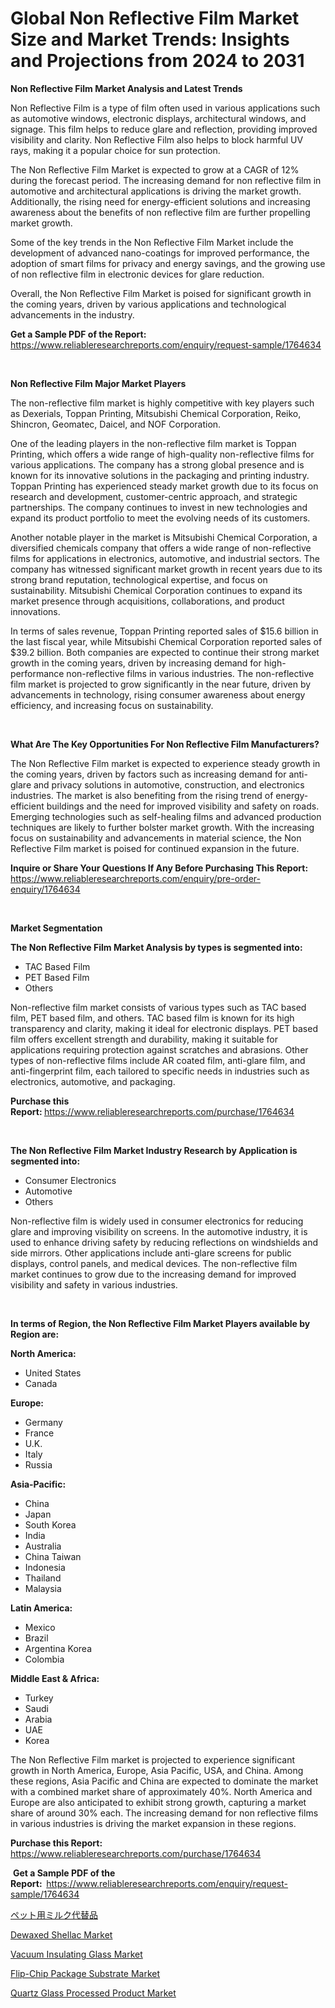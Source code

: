 <p><h1>Global Non Reflective Film Market Size and Market Trends: Insights and Projections from 2024 to 2031</h1></p><p><strong>Non Reflective Film Market Analysis and Latest Trends</strong></p>
<p><p>Non Reflective Film is a type of film often used in various applications such as automotive windows, electronic displays, architectural windows, and signage. This film helps to reduce glare and reflection, providing improved visibility and clarity. Non Reflective Film also helps to block harmful UV rays, making it a popular choice for sun protection.</p><p>The Non Reflective Film Market is expected to grow at a CAGR of 12% during the forecast period. The increasing demand for non reflective film in automotive and architectural applications is driving the market growth. Additionally, the rising need for energy-efficient solutions and increasing awareness about the benefits of non reflective film are further propelling market growth.</p><p>Some of the key trends in the Non Reflective Film Market include the development of advanced nano-coatings for improved performance, the adoption of smart films for privacy and energy savings, and the growing use of non reflective film in electronic devices for glare reduction.</p><p>Overall, the Non Reflective Film Market is poised for significant growth in the coming years, driven by various applications and technological advancements in the industry.</p></p>
<p><strong>Get a Sample PDF of the Report:&nbsp;</strong> <a href="https://www.reliableresearchreports.com/enquiry/request-sample/1764634">https://www.reliableresearchreports.com/enquiry/request-sample/1764634</a></p>
<p>&nbsp;</p>
<p><strong>Non Reflective Film Major Market Players</strong></p>
<p><p>The non-reflective film market is highly competitive with key players such as Dexerials, Toppan Printing, Mitsubishi Chemical Corporation, Reiko, Shincron, Geomatec, Daicel, and NOF Corporation. </p><p>One of the leading players in the non-reflective film market is Toppan Printing, which offers a wide range of high-quality non-reflective films for various applications. The company has a strong global presence and is known for its innovative solutions in the packaging and printing industry. Toppan Printing has experienced steady market growth due to its focus on research and development, customer-centric approach, and strategic partnerships. The company continues to invest in new technologies and expand its product portfolio to meet the evolving needs of its customers.</p><p>Another notable player in the market is Mitsubishi Chemical Corporation, a diversified chemicals company that offers a wide range of non-reflective films for applications in electronics, automotive, and industrial sectors. The company has witnessed significant market growth in recent years due to its strong brand reputation, technological expertise, and focus on sustainability. Mitsubishi Chemical Corporation continues to expand its market presence through acquisitions, collaborations, and product innovations.</p><p>In terms of sales revenue, Toppan Printing reported sales of $15.6 billion in the last fiscal year, while Mitsubishi Chemical Corporation reported sales of $39.2 billion. Both companies are expected to continue their strong market growth in the coming years, driven by increasing demand for high-performance non-reflective films in various industries. The non-reflective film market is projected to grow significantly in the near future, driven by advancements in technology, rising consumer awareness about energy efficiency, and increasing focus on sustainability.</p></p>
<p>&nbsp;</p>
<p><strong>What Are The Key Opportunities For Non Reflective Film Manufacturers?</strong></p>
<p><p>The Non Reflective Film market is expected to experience steady growth in the coming years, driven by factors such as increasing demand for anti-glare and privacy solutions in automotive, construction, and electronics industries. The market is also benefiting from the rising trend of energy-efficient buildings and the need for improved visibility and safety on roads. Emerging technologies such as self-healing films and advanced production techniques are likely to further bolster market growth. With the increasing focus on sustainability and advancements in material science, the Non Reflective Film market is poised for continued expansion in the future.</p></p>
<p><strong>Inquire or Share Your Questions If Any Before Purchasing This Report:</strong> <a href="https://www.reliableresearchreports.com/enquiry/pre-order-enquiry/1764634">https://www.reliableresearchreports.com/enquiry/pre-order-enquiry/1764634</a></p>
<p>&nbsp;</p>
<p><strong>Market Segmentation</strong></p>
<p><strong>The Non Reflective Film Market Analysis by types is segmented into:</strong></p>
<p><ul><li>TAC Based Film</li><li>PET Based Film</li><li>Others</li></ul></p>
<p><p>Non-reflective film market consists of various types such as TAC based film, PET based film, and others. TAC based film is known for its high transparency and clarity, making it ideal for electronic displays. PET based film offers excellent strength and durability, making it suitable for applications requiring protection against scratches and abrasions. Other types of non-reflective films include AR coated film, anti-glare film, and anti-fingerprint film, each tailored to specific needs in industries such as electronics, automotive, and packaging.</p></p>
<p><strong>Purchase this Report:&nbsp;</strong><a href="https://www.reliableresearchreports.com/purchase/1764634">https://www.reliableresearchreports.com/purchase/1764634</a></p>
<p>&nbsp;</p>
<p><strong>The Non Reflective Film Market Industry Research by Application is segmented into:</strong></p>
<p><ul><li>Consumer Electronics</li><li>Automotive</li><li>Others</li></ul></p>
<p><p>Non-reflective film is widely used in consumer electronics for reducing glare and improving visibility on screens. In the automotive industry, it is used to enhance driving safety by reducing reflections on windshields and side mirrors. Other applications include anti-glare screens for public displays, control panels, and medical devices. The non-reflective film market continues to grow due to the increasing demand for improved visibility and safety in various industries.</p></p>
<p>&nbsp;</p>
<p><strong>In terms of Region, the Non Reflective Film Market Players available by Region are:</strong></p>
<p>
    <p> <strong> North America: </strong>
        <ul>
            <li>United States</li>
            <li>Canada</li>
        </ul>
        </p> 
    <p> <strong> Europe: </strong>
        <ul>
            <li>Germany</li>
            <li>France</li>
            <li>U.K.</li>
            <li>Italy</li>
            <li>Russia</li>
        </ul>
        </p> 
    <p> <strong> Asia-Pacific: </strong>
        <ul>
            <li>China</li>
            <li>Japan</li>
            <li>South Korea</li>
            <li>India</li>
            <li>Australia</li>
            <li>China Taiwan</li>
            <li>Indonesia</li>
            <li>Thailand</li>
            <li>Malaysia</li>
        </ul>
        </p> 
    <p> <strong> Latin America: </strong>
        <ul>
            <li>Mexico</li>
            <li>Brazil</li>
            <li>Argentina Korea</li>
            <li>Colombia</li>
        </ul>
        </p> 
    <p> <strong> Middle East & Africa: </strong>
        <ul>
            <li>Turkey</li>
            <li>Saudi</li>
            <li>Arabia</li>
            <li>UAE</li>
            <li>Korea</li>
        </ul>
    </p>
    </p>
<p><p>The Non Reflective Film market is projected to experience significant growth in North America, Europe, Asia Pacific, USA, and China. Among these regions, Asia Pacific and China are expected to dominate the market with a combined market share of approximately 40%. North America and Europe are also anticipated to exhibit strong growth, capturing a market share of around 30% each. The increasing demand for non reflective films in various industries is driving the market expansion in these regions.</p></p>
<p><strong>Purchase this Report: </strong><a href="https://www.reliableresearchreports.com/purchase/1764634">https://www.reliableresearchreports.com/purchase/1764634</a></p>
<p>&nbsp;<strong>Get a Sample PDF of the Report:&nbsp;&nbsp;</strong><a href="https://www.reliableresearchreports.com/enquiry/request-sample/1764634">https://www.reliableresearchreports.com/enquiry/request-sample/1764634</a></p>
<p><strong></strong></p>
<p><p><a href="https://github.com/hwbcz413288296/Market-Research-Report-List-1/blob/main/8091560193667.md">ペット用ミルク代替品</a></p><p><a href="https://github.com/Chiragrp22/Market-Research-Report-List-3/blob/main/dewaxed-shellac-market.md">Dewaxed Shellac Market</a></p><p><a href="https://github.com/derrinmiltonellis35gcl/Market-Research-Report-List-1/blob/main/vacuum-insulating-glass-market.md">Vacuum Insulating Glass Market</a></p><p><a href="https://issuu.com/reportprime-2/docs/flip-chip-package-substrate-market-size-2030.pptx">Flip-Chip Package Substrate Market</a></p><p><a href="https://issuu.com/reportprime-2/docs/quartz-glass-processed-product-market-size-2030.pp">Quartz Glass Processed Product Market</a></p></p>